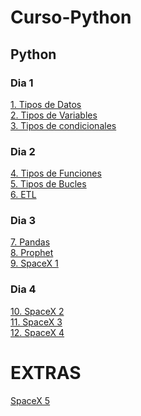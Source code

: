 # Curso-Python
## Python
### Dia 1
[1. Tipos de Datos](https://github.com/EzioADeF/Curso-Python/blob/Dia-1/Copia%20de%20M4%20-%2001%20-%20Python%20Notebook.ipynb) <br>
[2. Tipos de Variables](https://github.com/EzioADeF/Curso-Python/blob/Dia-1/Copia%20de%20M4%20-%2002%20-%20Python%20Notebook.ipynb) <br>
[3. Tipos de condicionales](https://github.com/EzioADeF/Curso-Python/blob/Dia-1/Copia%20de%20M4%20-%2003%20-%20Condicionales.ipynb) <br>
### Dia 2
[4. Tipos de Funciones](https://github.com/EzioADeF/Curso-Python/blob/Dia-2/Copia%20de%20M4%20-%2004%20-%20Funciones.ipynb) <br>
[5. Tipos de Bucles](https://github.com/EzioADeF/Curso-Python/blob/Dia-2/Copia%20de%20M4%20-%2005%20-%20Bucles.ipynb) <br>
[6. ETL](https://github.com/EzioADeF/Curso-Python/blob/Dia-2/Copia%20de%20M4%20-%2006%20-%20ETL.ipynb) <br>
### Dia 3
[7. Pandas](https://github.com/EzioADeF/Curso-Python/blob/Dia-3/Copia%20de%20M4%20-%2010%20-%20Pandas.ipynb) <br>
[8. Prophet](https://github.com/EzioADeF/Curso-Python/blob/Dia-3/Copia%20de%20Prophet%20-%20Predecir%20el%20valor%20de%20Bitcoin.ipynb) <br>
[9. SpaceX 1](https://github.com/EzioADeF/Curso-Python/blob/Dia-3/Copia%20de%20SpaceX%20-%201%20-%20Data%20Collection%20Api%20v2.ipynb) <br>
### Dia 4
[10. SpaceX 2](https://github.com/EzioADeF/Curso-Python/blob/Dia-4/Copia%20de%20SpaceX%20-%202%20-%20EDA.ipynb) <br>
[11. SpaceX 3](https://github.com/EzioADeF/Curso-Python/blob/Dia-4/Copia%20de%20SpaceX%20-%203%20-EDA%20Using%20SQL.ipynb) <br>
[12. SpaceX 4](https://github.com/EzioADeF/Curso-Python/blob/Dia-4/Copia%20de%20SpaceX%20-%204%20-%20EDA%20with%20Data%20Visualization.ipynb) <br>
# EXTRAS
[SpaceX 5](https://github.com/EzioADeF/Curso-Python/blob/Extras/Copia_de_M5_SPACEX2_5_Interactive_Visual_Analytics_con_Folium.ipynb)
